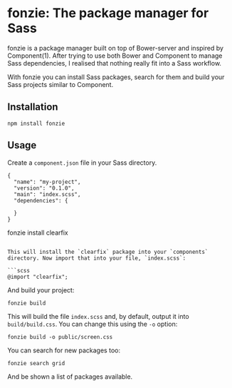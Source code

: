 # fonzie: The package manager for Sass

fonzie is a package manager built on top of Bower-server and inspired by Component(1). After trying 
to use both Bower and Component to manage Sass dependencies, I realised that nothing really fit
into a Sass workflow.

With fonzie you can install Sass packages, search for them and build your Sass projects similar to Component.

## Installation

```
npm install fonzie
```

## Usage

Create a `component.json` file in your Sass directory.

```
{
  "name": "my-project",
  "version": "0.1.0",
  "main": "index.scss",
  "dependencies": {

  }
}

```
fonzie install clearfix
```

This will install the `clearfix` package into your `components` directory. Now import that into your file, `index.scss`:

```scss
@import "clearfix";
```

And build your project:

```
fonzie build
```

This will build the file `index.scss` and, by default, output it into `build/build.css`. You can change this using the `-o` option:

```
fonzie build -o public/screen.css
```

You can search for new packages too:

```
fonzie search grid
```

And be shown a list of packages available.
